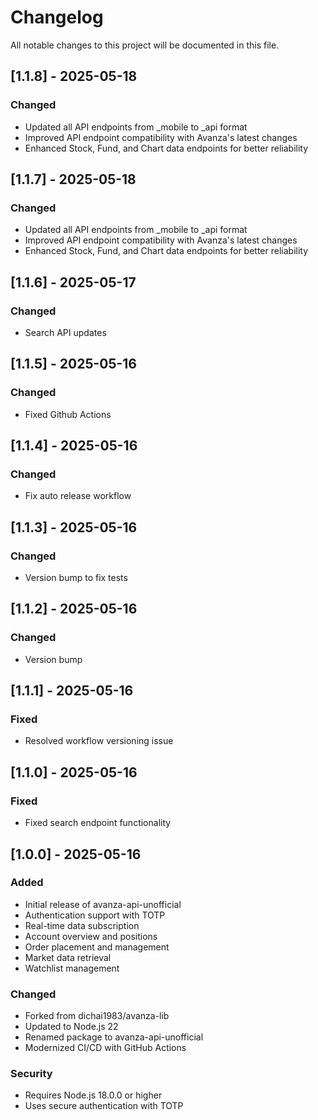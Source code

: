# Changelog

All notable changes to this project will be documented in this file.

## [1.1.8] - 2025-05-18

### Changed
- Updated all API endpoints from _mobile to _api format
- Improved API endpoint compatibility with Avanza's latest changes
- Enhanced Stock, Fund, and Chart data endpoints for better reliability

## [1.1.7] - 2025-05-18

### Changed
- Updated all API endpoints from _mobile to _api format
- Improved API endpoint compatibility with Avanza's latest changes
- Enhanced Stock, Fund, and Chart data endpoints for better reliability

## [1.1.6] - 2025-05-17

### Changed
- Search API updates

## [1.1.5] - 2025-05-16

### Changed
- Fixed Github Actions

## [1.1.4] - 2025-05-16

### Changed
- Fix auto release workflow

## [1.1.3] - 2025-05-16

### Changed
- Version bump to fix tests

## [1.1.2] - 2025-05-16

### Changed
- Version bump

## [1.1.1] - 2025-05-16

### Fixed
- Resolved workflow versioning issue

## [1.1.0] - 2025-05-16

### Fixed
- Fixed search endpoint functionality

## [1.0.0] - 2025-05-16

### Added
- Initial release of avanza-api-unofficial
- Authentication support with TOTP
- Real-time data subscription
- Account overview and positions
- Order placement and management
- Market data retrieval
- Watchlist management

### Changed
- Forked from dichai1983/avanza-lib
- Updated to Node.js 22
- Renamed package to avanza-api-unofficial
- Modernized CI/CD with GitHub Actions

### Security
- Requires Node.js 18.0.0 or higher
- Uses secure authentication with TOTP